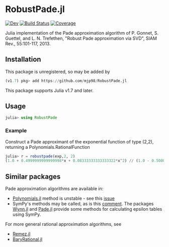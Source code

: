 # RobustPade.jl

[![Dev](https://img.shields.io/badge/docs-dev-blue.svg)](https://mjp98.github.io/RobustPade.jl/dev)
[![Build Status](https://github.com/mjp98/RobustPade.jl/actions/workflows/CI.yml/badge.svg?branch=main)](https://github.com/mjp98/RobustPade.jl/actions/workflows/CI.yml?query=branch%3Amain)
[![Coverage](https://codecov.io/gh/mjp98/RobustPade.jl/branch/main/graph/badge.svg)](https://codecov.io/gh/mjp98/RobustPade.jl)

Julia implementation of the Pade approximation algorithm of P. Gonnet, S. Guettel, and L. N. Trefethen, "Robust Pade approximation via SVD", SIAM Rev., 55:101-117, 2013.

## Installation

This package is unregistered, so may be added by 

```julia
(v1.7) pkg> add https://github.com/mjp98/RobustPade.jl
```

This package supports Julia v1.7 and later.

## Usage

```julia
julia> using RobustPade
```
### Example

Construct a Pade approximant of the exponential function of type (2,2), returning a Polynomials.RationalFunction

```julia
julia> r = robustpade(exp,2, 2)
(1.0 + 0.4999999999999998*x + 0.08333333333333322*x^2) // (1.0 - 0.5000000000000002*x + 0.08333333333333347*x^2)
```

## Similar packages
Pade approximation algorithms are available in:

- [Polynomials.jl](https://github.com/JuliaMath/Polynomials.jl) method is unstable - see this [issue](https://github.com/JuliaMath/Polynomials.jl/issues/161)
- SymPy's methods may be called, as is this [comment](https://github.com/JuliaMath/Polynomials.jl/issues/161#issuecomment-456744016). The packages [Wynn.jl](https://github.com/J-Revell/Wynn.jl) and [Pade.jl](https://github.com/J-Revell/Pade.jl) provide some methods for calculating epsilon tables using SymPy.

For more general rational approximation algorithms, see

 - [Remez.jl](https://github.com/simonbyrne/Remez.jl)
 - [BaryRational.jl](https://github.com/macd/BaryRational.jl)